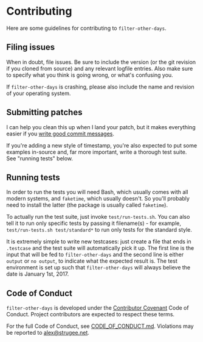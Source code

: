 # Contributing

Here are some guidelines for contributing to `filter-other-days`.

## Filing issues

When in doubt, file issues. Be sure to include the version (or the git
revision if you cloned from source) and any relevant logfile
entries. Also make sure to specify what you think is going wrong, or
what's confusing you.

If `filter-other-days` is crashing, please also include the name and
revision of your operating system.

## Submitting patches

I can help you clean this up when I land your patch, but it makes
everything easier if you [write good commit messages][msgs].

If you're adding a new style of timestamp, you're also expected to put
some examples in-source and, far more important, write a thorough test
suite. See "running tests" below.

## Running tests

In order to run the tests you will need Bash, which usually comes with
all modern systems, and `faketime`, which usually doesn't. So you'll
probably need to install the latter (the package is usually called
`faketime`).

To actually run the test suite, just invoke `test/run-tests.sh`. You
can also tell it to run only specific tests by passing it
filename(s) - for example, `test/run-tests.sh test/standard*` to run
only tests for the standard style.

It is extremely simple to write new testcases: just create a file that
ends in `.testcase` and the test suite will automatically pick it
up. The first line is the input that will be fed to
`filter-other-days` and the second line is either `output` or `no
output`, to indicate what the expected result is. The test environment
is set up such that `filter-other-days` will always believe the date
is January 1st, 2017.

## Code of Conduct

`filter-other-days` is developed under the [Contributor
Covenant][covenant] Code of Conduct. Project contributors are expected
to respect these terms.

For the full Code of Conduct, see
[CODE_OF_CONDUCT.md][coc.md]. Violations may be reported to
<alex@strugee.net>.

 [covenant]: http://contributor-covenant.org/
 [coc.md]: https://github.com/strugee/filter-other-days/blob/master/CODE_OF_CONDUCT.md
 [msgs]: https://chris.beams.io/posts/git-commit/
